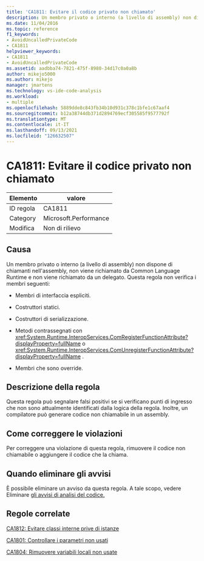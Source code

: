 ```yaml
---
title: 'CA1811: Evitare il codice privato non chiamato'
description: Un membro privato o interno (a livello di assembly) non dispone di chiamanti nell'assembly, non viene richiamato da Common Language Runtime e non viene richiamato da un delegato.
ms.date: 11/04/2016
ms.topic: reference
f1_keywords:
- AvoidUncalledPrivateCode
- CA1811
helpviewer_keywords:
- CA1811
- AvoidUncalledPrivateCode
ms.assetid: aadbba74-7821-475f-8980-34d17c0a0a8b
author: mikejo5000
ms.author: mikejo
manager: jmartens
ms.technology: vs-ide-code-analysis
ms.workload:
- multiple
ms.openlocfilehash: 5889dde8c843fb34b10d931c378c1bfe1c67aaf4
ms.sourcegitcommit: b12a38744db371d2894769ecf305585f9577792f
ms.translationtype: MT
ms.contentlocale: it-IT
ms.lasthandoff: 09/13/2021
ms.locfileid: "126632507"
---
```

# <a name="ca1811-avoid-uncalled-private-code"></a>CA1811: Evitare il codice privato non chiamato

|Elemento|valore|
|-|-|
|ID regola|CA1811|
|Category|Microsoft.Performance|
|Modifica|Non di rilievo|

## <a name="cause"></a>Causa
Un membro privato o interno (a livello di assembly) non dispone di chiamanti nell'assembly, non viene richiamato da Common Language Runtime e non viene richiamato da un delegato. Questa regola non verifica i membri seguenti:

- Membri di interfaccia espliciti.

- Costruttori statici.

- Costruttori di serializzazione.

- Metodi contrassegnati con <xref:System.Runtime.InteropServices.ComRegisterFunctionAttribute?displayProperty=fullName> o <xref:System.Runtime.InteropServices.ComUnregisterFunctionAttribute?displayProperty=fullName> .

- Membri che sono override.

## <a name="rule-description"></a>Descrizione della regola
Questa regola può segnalare falsi positivi se si verificano punti di ingresso che non sono attualmente identificati dalla logica della regola. Inoltre, un compilatore può generare codice non chiamabile in un assembly.

## <a name="how-to-fix-violations"></a>Come correggere le violazioni
Per correggere una violazione di questa regola, rimuovere il codice non chiamabile o aggiungere il codice che la chiama.

## <a name="when-to-suppress-warnings"></a>Quando eliminare gli avvisi
È possibile eliminare un avviso da questa regola. A tale scopo, vedere Eliminare [gli avvisi di analisi del codice.](../code-quality/in-source-suppression-overview.md)

## <a name="related-rules"></a>Regole correlate
[CA1812: Evitare classi interne prive di istanze](/dotnet/fundamentals/code-analysis/quality-rules/ca1812)

[CA1801: Controllare i parametri non usati](/dotnet/fundamentals/code-analysis/quality-rules/ca1801)

[CA1804: Rimuovere variabili locali non usate](../code-quality/ca1804.md)
